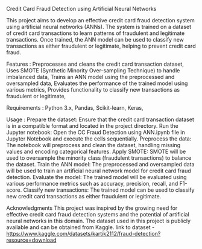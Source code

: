 Credit Card Fraud Detection using Artificial Neural Networks

This project aims to develop an effective credit card fraud detection system using artificial neural networks (ANNs). The system is trained on a dataset of credit card transactions to learn patterns of fraudulent and legitimate transactions. Once trained, the ANN model can be used to classify new transactions as either fraudulent or legitimate, helping to prevent credit card fraud.

Features : 
Preprocesses and cleans the credit card transaction dataset, 
Uses SMOTE (Synthetic Minority Over-sampling Technique) to handle imbalanced data, 
Trains an ANN model using the preprocessed and oversampled data, 
Evaluates the performance of the trained model using various metrics, 
Provides functionality to classify new transactions as fraudulent or legitimate, 

Requirements : 
Python 3.x, 
Pandas, 
Scikit-learn, 
Keras, 

Usage : 
Prepare the dataset: Ensure that the credit card transaction dataset is in a compatible format and located in the project directory.
Run the Jupyter notebook: Open the CC Fraud Detection using ANN.ipynb file in Jupyter Notebook and execute the cells sequentially.
Preprocess the data: The notebook will preprocess and clean the dataset, handling missing values and encoding categorical features.
Apply SMOTE: SMOTE will be used to oversample the minority class (fraudulent transactions) to balance the dataset.
Train the ANN model: The preprocessed and oversampled data will be used to train an artificial neural network model for credit card fraud detection.
Evaluate the model: The trained model will be evaluated using various performance metrics such as accuracy, precision, recall, and F1-score.
Classify new transactions: The trained model can be used to classify new credit card transactions as either fraudulent or legitimate.

Acknowledgments
This project was inspired by the growing need for effective credit card fraud detection systems and the potential of artificial neural networks in this domain. The dataset used in this project is publicly available and can be obtained from Kaggle.
link to dataset - https://www.kaggle.com/datasets/kartik2112/fraud-detection?resource=download
